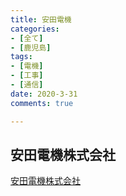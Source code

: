 ```yaml
---
title: 安田電機
categories:
- [全て]
- [鹿児島]
tags:
- [電機]
- [工事]
- [通信]
date: 2020-3-31
comments: true

---
```


## 安田電機株式会社
[安田電機株式会社](https://yasuda-d.jp/)








